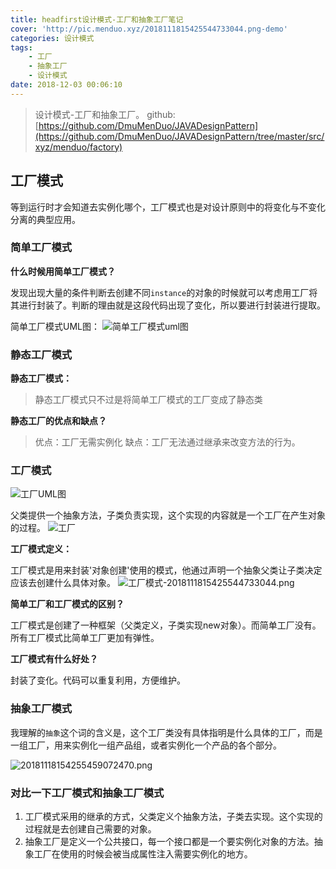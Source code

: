 ```yaml
---
title: headfirst设计模式-工厂和抽象工厂笔记
cover: 'http://pic.menduo.xyz/2018111815425544733044.png-demo'
categories: 设计模式
tags: 
    - 工厂
    - 抽象工厂
    - 设计模式
date: 2018-12-03 00:06:10
---
```


> 设计模式-工厂和抽象工厂。
> github: [https://github.com/DmuMenDuo/JAVADesignPattern](https://github.com/DmuMenDuo/JAVADesignPattern/tree/master/src/xyz/menduo/factory)

<!-- more -->

## 工厂模式

等到运行时才会知道去实例化哪个，工厂模式也是对设计原则中的将变化与不变化分离的典型应用。

### 简单工厂模式

**什么时候用简单工厂模式？**

发现出现大量的条件判断去创建不同`instance`的对象的时候就可以考虑用工厂将其进行封装了。判断的理由就是这段代码出现了变化，所以要进行封装进行提取。

简单工厂模式UML图：
![简单工厂模式uml图](http://pic.menduo.xyz/20181130192703.png)


### 静态工厂模式

**静态工厂模式：**

> 静态工厂模式只不过是将简单工厂模式的工厂变成了静态类 

**静态工厂的优点和缺点？**

> 优点：工厂无需实例化
> 缺点：工厂无法通过继承来改变方法的行为。

### 工厂模式

![工厂UML图](http://pic.menduo.xyz/20181202152129.png)

父类提供一个抽象方法，子类负责实现，这个实现的内容就是一个工厂在产生对象的过程。
![工厂](http://pic.menduo.xyz/20181113154209166559267.png)


**工厂模式定义：**

工厂模式是用来封装'对象创建'使用的模式，他通过声明一个抽象父类让子类决定应该去创建什么具体对象。
![工厂模式-2018111815425544733044.png](http://pic.menduo.xyz/2018111815425544733044.png)


**简单工厂和工厂模式的区别？**

工厂模式是创建了一种框架（父类定义，子类实现new对象）。而简单工厂没有。所有工厂模式比简单工厂更加有弹性。

**工厂模式有什么好处？**

封装了变化。代码可以重复利用，方便维护。


### 抽象工厂模式
我理解的`抽象`这个词的含义是，这个工厂类没有具体指明是什么具体的工厂，而是一组工厂，用来实例化一组产品组，或者实例化一个产品的各个部分。

![20181118154255459072470.png](http://pic.menduo.xyz/20181118154255459072470.png)


### 对比一下工厂模式和抽象工厂模式

1. 工厂模式采用的继承的方式，父类定义个抽象方法，子类去实现。这个实现的过程就是去创建自己需要的对象。
2. 抽象工厂是定义一个公共接口，每一个接口都是一个要实例化对象的方法。抽象工厂在使用的时候会被当成属性注入需要实例化的地方。